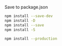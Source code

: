 Save to package.json
```bash
npm install --save-dev
npm install -D
npm install --save
npm install -S
```

```bash
npm install --production
```
